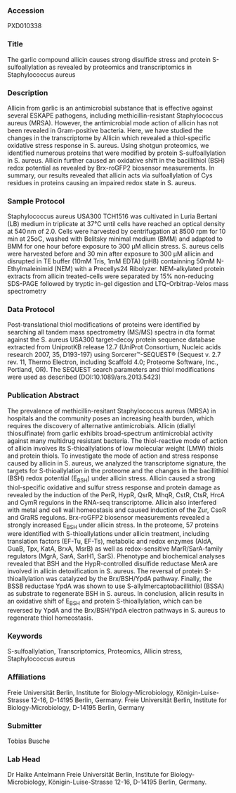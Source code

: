 ### Accession
PXD010338

### Title
The garlic compound allicin causes strong disulfide stress and protein S-sulfoallylation as revealed by proteomics and transcriptomics in Staphylococcus aureus

### Description
Allicin from garlic is an antimicrobial substance that is effective against several ESKAPE pathogens, including methicillin-resistant Staphylococcus aureus (MRSA). However, the antimicrobial mode action of allicin has not been revealed in Gram-positive bacteria. Here, we have studied the changes in the transcriptome by Allicin which revealed a thiol-specific oxidative stress response in S. aureus. Using shotgun proteomics, we identified numerous proteins that were modified by protein S-sulfoallylation in S. aureus. Allicin further caused an oxidative shift in the bacillithiol (BSH) redox potential as revealed by Brx-roGFP2 biosensor measurements. In summary, our results revealed that allicin acts via sulfoallylation of Cys residues in proteins causing an impaired redox state in S. aureus.

### Sample Protocol
Staphylococcus aureus USA300 TCH1516 was cultivated in Luria Bertani (LB) medium in triplicate at 37°C until cells have reached an optical density at 540 nm of 2.0. Cells were harvested by centrifugation at 8500 rpm for 10 min at 25oC, washed with Belitsky minimal medium (BMM) and adapted to BMM for one hour before exposure to 300 µM allicin stress. S. aureus cells were harvested before and 30 min after exposure to 300 µM allicin and disrupted in TE buffer (10mM Tris, 1mM EDTA) (pH8) containning 50mM N-Ethylmaleinimid (NEM) with a Precellys24 Ribolyzer. NEM-alkylated protein extracts from allicin treated-cells were separated by 15% non-reducing SDS-PAGE followed by tryptic in-gel digestion and LTQ-Orbitrap-Velos mass spectrometry

### Data Protocol
Post-translational thiol modifications of proteins were identified by searching all tandem mass spectrometry (MS/MS) spectra in dta format against the S. aureus USA300 target–decoy protein sequence database extracted from UniprotKB release 12.7 (UniProt Consortium, Nucleic acids research 2007, 35, D193-197) using Sorcerer™-SEQUEST® (Sequest v. 2.7 rev. 11, Thermo Electron, including Scaffold 4.0; Proteome Software, Inc., Portland, OR). The SEQUEST search parameters and thiol modifications were used as described (DOI:10.1089/ars.2013.5423)

### Publication Abstract
The prevalence of methicillin-resitant Staphylococcus aureus (MRSA) in hospitals and the community poses an increasing health burden, which requires the discovery of alternative antimicrobials. Allicin (diallyl thiosulfinate) from garlic exhibits broad-spectrum antimicrobial activity against many multidrug resistant bacteria. The thiol-reactive mode of action of allicin involves its S-thioallylations of low molecular weight (LMW) thiols and protein thiols. To investigate the mode of action and stress response caused by allicin in S. aureus, we analyzed the transcriptome signature, the targets for S-thioallylation in the proteome and the changes in the bacillithiol (BSH) redox potential (E<sub>BSH</sub>) under allicin stress. Allicin caused a strong thiol-specific oxidative and sulfur stress response and protein damage as revealed by the induction of the PerR, HypR, QsrR, MhqR, CstR, CtsR, HrcA and CymR regulons in the RNA-seq transcriptome. Allicin also interfered with metal and cell wall homeostasis and caused induction of the Zur, CsoR and GraRS regulons. Brx-roGFP2 biosensor measurements revealed a strongly increased E<sub>BSH</sub> under allicin stress. In the proteome, 57 proteins were identified with S-thioallylations under allicin treatment, including translation factors (EF-Tu, EF-Ts), metabolic and redox enzymes (AldA, GuaB, Tpx, KatA, BrxA, MsrB) as well as redox-sensitive MarR/SarA-family regulators (MgrA, SarA, SarH1, SarS). Phenotype and biochemical analyses revealed that BSH and the HypR-controlled disulfide reductase MerA are involved in allicin detoxification in S. aureus. The reversal of protein S-thioallylation was catalyzed by the Brx/BSH/YpdA pathway. Finally, the BSSB reductase YpdA was shown to use S-allylmercaptobacillithiol (BSSA) as substrate to regenerate BSH in S. aureus. In conclusion, allicin results in an oxidative shift of E<sub>BSH</sub> and protein S-thioallylation, which can be reversed by YpdA and the Brx/BSH/YpdA electron pathways in S. aureus to regenerate thiol homeostasis.

### Keywords
S-sulfoallylation, Transcriptomics, Proteomics, Allicin stress, Staphylococcus aureus

### Affiliations
Freie Universität Berlin, Institute for Biology-Microbiology, Königin-Luise-Strasse 12-16, D-14195 Berlin, Germany.
Freie Universität Berlin, Institute for Biology-Microbiology, D-14195 Berlin, Germany

### Submitter
Tobias Busche

### Lab Head
Dr Haike Antelmann
Freie Universität Berlin, Institute for Biology-Microbiology, Königin-Luise-Strasse 12-16, D-14195 Berlin, Germany.



